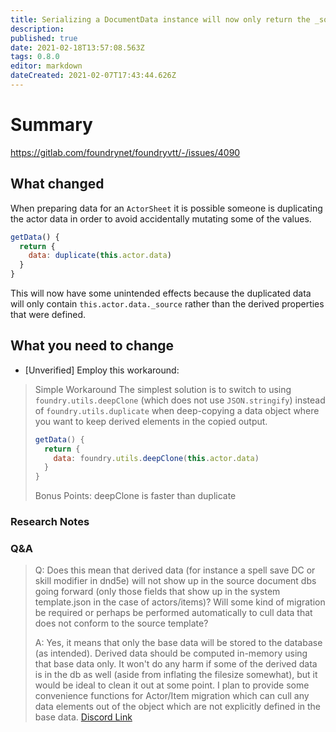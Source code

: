 ```yaml
---
title: Serializing a DocumentData instance will now only return the _source component of that data which needs to be persisted in the database rather than the full data object including derived data elements or downstream transformations
description: 
published: true
date: 2021-02-18T13:57:08.563Z
tags: 0.8.0
editor: markdown
dateCreated: 2021-02-07T17:43:44.626Z
---
```


# Summary
https://gitlab.com/foundrynet/foundryvtt/-/issues/4090

## What changed

When preparing data for an `ActorSheet` it is possible someone is duplicating the actor data in order to avoid accidentally mutating some of the values.
```js
getData() {
  return {
    data: duplicate(this.actor.data)
  }
}
```
This will now have some unintended effects because the duplicated data will only contain `this.actor.data._source` rather than the derived properties that were defined.



## What you need to change

- [Unverified] Employ this workaround:

> Simple Workaround
> The simplest solution is to switch to using `foundry.utils.deepClone` (which does not use `JSON.stringify`) instead of `foundry.utils.duplicate` when deep-copying a data object where you want to keep derived elements in the copied output.
> ```js
> getData() {
>   return {
>     data: foundry.utils.deepClone(this.actor.data)
>   }
> }
> ```
> 
> Bonus Points: deepClone is faster than duplicate

### Research Notes


### Q&A

> Q: Does this mean that derived data (for instance a spell save DC or skill modifier in dnd5e) will not show up in the source document dbs going forward (only those fields that show up in the system template.json in the case of actors/items)? Will some kind of migration be required or perhaps be performed automatically to cull data that does not conform to the source template? 
>
> A: Yes, it means that only the base data will be stored to the database (as intended). Derived data should be computed in-memory using that base data only. It won't do any harm if some of the derived data is in the db as well (aside from inflating the filesize somewhat), but it would be ideal to clean it out at some point. I plan to provide some convenience functions for Actor/Item migration which can cull any data elements out of the object which are not explicitly defined in the base data.
> [Discord Link](https://discord.com/channels/170995199584108546/811676497965613117/811954014207737886)